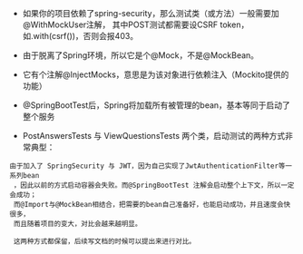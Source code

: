 - 如果你的项目依赖了spring-security，那么测试类（或方法）一般需要加@WithMockUser注解，
  其中POST测试都需要设CSRF token，如.with(csrf())，否则会报403。

- 由于脱离了Spring环境，所以它是个@Mock，不是@MockBean。
- 它有个注解@InjectMocks，意思是为该对象进行依赖注入（Mockito提供的功能）
- @SpringBootTest后，Spring将加载所有被管理的bean，基本等同于启动了整个服务

- PostAnswersTests 与 ViewQuestionsTests 两个类，启动测试的两种方式非常典型：

```text
由于加入了 SpringSecurity 与 JWT，因为自己实现了JwtAuthenticationFilter等一系列bean
 ，因此以前的方式启动容器会失败。而@SpringBootTest 注解会启动整个上下文，所以一定会成功；
 而@Import与@MockBean相结合，把需要的bean自己准备好，也能启动成功，并且速度会快很多，
 而且随着项目的变大，对比会越来越明显。
 
 这两种方式都保留，后续写文档的时候可以提出来进行对比。
```
